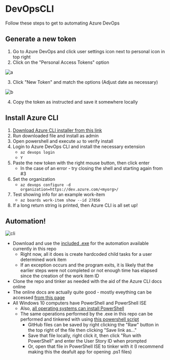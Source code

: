 # DevOpsCLI
Follow these steps to get to automating Azure DevOps

## Generate a new token
1. Go to Azure DevOps and click user settings icon next to personal icon in top right
2. Click on the "Personal Access Tokens" option

![a](https://user-images.githubusercontent.com/19335151/182711926-98041f6f-3cf8-4a22-a266-fafcbde90df1.png)

3. Click "New Token" and match the options (Adjust date as necessary)

![b](https://user-images.githubusercontent.com/19335151/182711955-4cf1d3be-4cb0-4155-bc73-7da83be57997.png)

4. Copy the token as instructed and save it somewhere locally

## Install Azure CLI
1. [Download Azure CLI installer from this link](https://aka.ms/installazurecliwindows)
2. Run downloaded file and install as admin
3. Open powershell and execute `az` to verify install
4. Login to Azure DevOps CLI and install the necessary extension
    - `az devops login`
    - `Y`
5. Paste the new token with the right mouse button, then click enter
    - In the case of an error - try closing the shell and starting again from #3
7. Set the organization
    - `az devops configure -d organization=https://dev.azure.com/<myorg>/`
8. Test showing info for an example work-item
    - `az boards work-item show --id 27856`
9. If a long return string is printed, then Azure CLI is all set up!

## Automation!

![cli](https://user-images.githubusercontent.com/19335151/183495833-df1387a7-b0a8-46a3-9144-90f3477b6f81.png)

- Download and use the [included .exe](https://github.com/bradmartin333/DevOpsCLI/raw/master/DevOpsCLI/bin/Release/DevOpsCLI.exe) for the automation available currently in this repo
    - Right now, all it does is create hardcoded child tasks for a user determined work item
    - If an exception occurs and the program exits, it is likely that the earlier steps were not completed or not enough time has elapsed since the creation of the work item ID
- Clone the repo and tinker as needed with the aid of the Azure CLI docs online
- The online docs are actually quite good - mostly eveything can be accessed [from this page](https://docs.microsoft.com/en-us/cli/azure/boards?view=azure-cli-latest)
- All Windows 10 computers have PowerShell and PowerShell ISE
    - Also, [all operating systems can install PowerShell](https://github.com/PowerShell/PowerShell)
    - The same operations performed by the .exe in this repo can be performed and tinkered with using [this powershell script](https://github.com/bradmartin333/DevOpsCLI/blob/master/MakeTasks.ps1)
        - GitHub files can be saved by right clicking the "Raw" button in the top right of the file then clicking "Save link as..."
        - Save that file locally, right click it, then click "Run with PowerShell" and enter the User Story ID when prompted
        - Or, open that file in PowerShell ISE to tinker with it (I recommend making this the deafult app for opening .ps1 files)
